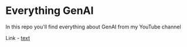 # Everything GenAI

In this repo you'll find everything about GenAI from my YouTube channel

Link - [text](https://www.youtube.com/@TheNormieProgrammerHindi)
